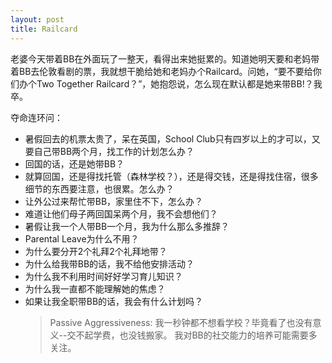 ```yaml
---
layout: post
title: Railcard
---
```


老婆今天带着BB在外面玩了一整天，看得出来她挺累的。知道她明天要和老妈带着BB去伦敦看剧的票，我就想干脆给她和老妈办个Railcard。问她，“要不要给你们办个Two Together Railcard？”，她抱怨说，怎么现在默认都是她来带BB!？我卒。

夺命连环问：
- 暑假回去的机票太贵了，呆在英国，School Club只有四岁以上的才可以，又要自己带BB两个月，找工作的计划怎么办？
- 回国的话，还是她带BB？
- 就算回国，还是得找托管（森林学校？），还是得交钱，还是得找住宿，很多细节的东西要注意，也很累。怎么办？
- 让外公过来帮忙带BB，家里住不下，怎么办？
- 难道让他们母子两回国呆两个月，我不会想他们？
- 暑假让我一个人带BB一个月，我为什么那么多推辞？
- Parental Leave为什么不用？
- 为什么要分开2个礼拜2个礼拜地带？
- 为什么给我带BB的话，我不给他安排活动？
- 为什么我不利用时间好好学习育儿知识？
- 为什么我一直都不能理解她的焦虑？
- 如果让我全职带BB的话，我会有什么计划吗？
  > Passive Aggressiveness: 我一秒钟都不想看学校？毕竟看了也没有意义--交不起学费，也没钱搬家。
  > 我对BB的社交能力的培养可能需要多关注。
